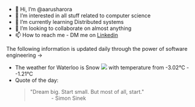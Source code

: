 - 👋 Hi, I’m @aarusharora
- 👀 I’m interested in all stuff related to computer science
- 🌱 I’m currently learning Distributed systems
- 💞️ I’m looking to collaborate on almost anything
- 📫 How to reach me - DM me on [Linkedin](https://www.linkedin.com/in/aarusharora789/)

The following information is updated daily through the power of software engineering ->
- The weather for Waterloo is Snow ![](https://openweathermap.org/img/wn/13d.png) with temperature from -3.02℃ - -1.21℃
- Quote of the day:  
	> "Dream big. Start small. But most of all, start."  
	> &emsp;&emsp;&emsp;&emsp;- Simon Sinek
